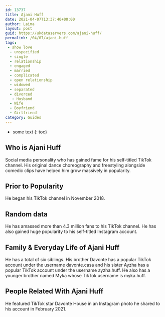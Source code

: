 ```yaml
---
id: 13737
title: Ajani Huff
date: 2021-04-07T13:37:40+00:00
author: Laima
layout: post
guid: https://ukdataservers.com/ajani-huff/
permalink: /04/07/ajani-huff
tags:
 - show love
  - unspecified
  - single
  - relationship
  - engaged
  - married
  - complicated
  - open relationship
  - widowed
  - separated
  - divorced
   - Husband
  - Wife
  - Boyfriend
  - Girlfriend
category: Guides
---
```


* some text
{: toc}


## Who is Ajani Huff
                  
                  
                  
Social media personality who has gained fame for his self-titled TikTok channel. His original dance choreography and freestyling alongside comedic clips have helped him grow massively in popularity. 
                  
              
            
              
            
                
                
                
## Prior to Popularity
                  
                  
                  
He began his TikTok channel in November 2018. 
                  
              
            
              
            
                
                
                
## Random data
                  
                  
                  
He has amassed more than 4.3 million fans to his TikTok channel. He has also gained huge popularity to his self-titled Instagram account. 
                  
              
            
              
            
                
                
                
## Family & Everyday Life of Ajani Huff
                  
                  
                  
He has a total of six siblings. His brother Davonte has a popular TikTok account under the username davonte.casa and his sister Ayzha has a popular TikTok account under the username ayzha.huff. He also has a younger brother named Myka whose TikTok username is myka.huff.
                  
              
            
              
            
                
                
                
## People Related With Ajani Huff
                  
                  
                  
He featured TikTok star Davonte House in an Instagram photo he shared to his account in February 2021.
                  
              
            
              
            
                
              
            
              
              
            
            
              
            
          
          
          